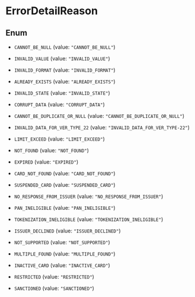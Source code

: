 

# ErrorDetailReason

## Enum


* `CANNOT_BE_NULL` (value: `"CANNOT_BE_NULL"`)

* `INVALID_VALUE` (value: `"INVALID_VALUE"`)

* `INVALID_FORMAT` (value: `"INVALID_FORMAT"`)

* `ALREADY_EXISTS` (value: `"ALREADY_EXISTS"`)

* `INVALID_STATE` (value: `"INVALID_STATE"`)

* `CORRUPT_DATA` (value: `"CORRUPT_DATA"`)

* `CANNOT_BE_DUPLICATE_OR_NULL` (value: `"CANNOT_BE_DUPLICATE_OR_NULL"`)

* `INVALID_DATA_FOR_VER_TYPE_22` (value: `"INVALID_DATA_FOR_VER_TYPE-22"`)

* `LIMIT_EXCEED` (value: `"LIMIT_EXCEED"`)

* `NOT_FOUND` (value: `"NOT_FOUND"`)

* `EXPIRED` (value: `"EXPIRED"`)

* `CARD_NOT_FOUND` (value: `"CARD_NOT_FOUND"`)

* `SUSPENDED_CARD` (value: `"SUSPENDED_CARD"`)

* `NO_RESPONSE_FROM_ISSUER` (value: `"NO_RESPONSE_FROM_ISSUER"`)

* `PAN_INELIGIBLE` (value: `"PAN_INELIGIBLE"`)

* `TOKENIZATION_INELIGIBLE` (value: `"TOKENIZATION_INELIGIBLE"`)

* `ISSUER_DECLINED` (value: `"ISSUER_DECLINED"`)

* `NOT_SUPPORTED` (value: `"NOT_SUPPORTED"`)

* `MULTIPLE_FOUND` (value: `"MULTIPLE_FOUND"`)

* `INACTIVE_CARD` (value: `"INACTIVE_CARD"`)

* `RESTRICTED` (value: `"RESTRICTED"`)

* `SANCTIONED` (value: `"SANCTIONED"`)



